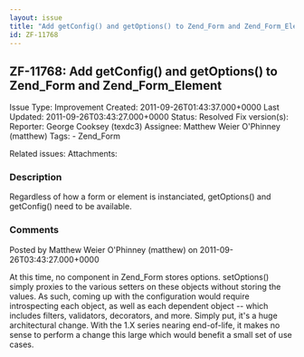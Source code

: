 ```yaml
---
layout: issue
title: "Add getConfig() and getOptions() to Zend_Form and Zend_Form_Element"
id: ZF-11768
---
```


ZF-11768: Add getConfig() and getOptions() to Zend\_Form and Zend\_Form\_Element
--------------------------------------------------------------------------------

 Issue Type: Improvement Created: 2011-09-26T01:43:37.000+0000 Last Updated: 2011-09-26T03:43:27.000+0000 Status: Resolved Fix version(s): 
 Reporter:  George Cooksey (texdc3)  Assignee:  Matthew Weier O'Phinney (matthew)  Tags: - Zend\_Form
 
 Related issues: 
 Attachments: 
### Description

Regardless of how a form or element is instanciated, getOptions() and getConfig() need to be available.

 

 

### Comments

Posted by Matthew Weier O'Phinney (matthew) on 2011-09-26T03:43:27.000+0000

At this time, no component in Zend\_Form stores options. setOptions() simply proxies to the various setters on these objects without storing the values. As such, coming up with the configuration would require introspecting each object, as well as each dependent object -- which includes filters, validators, decorators, and more. Simply put, it's a huge architectural change. With the 1.X series nearing end-of-life, it makes no sense to perform a change this large which would benefit a small set of use cases.

 

 